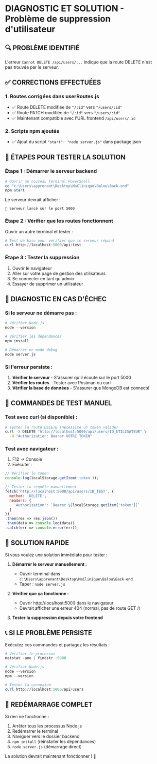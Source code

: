 # DIAGNOSTIC ET SOLUTION - Problème de suppression d'utilisateur

## 🔍 PROBLÈME IDENTIFIÉ
L'erreur `Cannot DELETE /api/users/...` indique que la route DELETE n'est pas trouvée par le serveur.

## ✅ CORRECTIONS EFFECTUÉES

### 1. Routes corrigées dans userRoutes.js
- ✅ Route DELETE modifiée de `"/:id"` vers `"/users/:id"`
- ✅ Route PATCH modifiée de `"/:id"` vers `"/users/:id"`
- ✅ Maintenant compatible avec l'URL frontend `/api/users/:id`

### 2. Scripts npm ajoutés
- ✅ Ajout du script `"start": "node server.js"` dans package.json

## 🚀 ÉTAPES POUR TESTER LA SOLUTION

### Étape 1 : Démarrer le serveur backend
```powershell
# Ouvrir un nouveau terminal PowerShell
cd "c:\Users\apprenant\Desktop\MaClinique\Balou\Back-end"
npm start
```

Le serveur devrait afficher :
```
🚀 Serveur lancé sur le port 5000
```

### Étape 2 : Vérifier que les routes fonctionnent
Ouvrir un autre terminal et tester :

```powershell
# Test de base pour vérifier que le serveur répond
curl http://localhost:5000/api/test
```

### Étape 3 : Tester la suppression
1. Ouvrir le navigateur
2. Aller sur votre page de gestion des utilisateurs
3. Se connecter en tant qu'admin
4. Essayer de supprimer un utilisateur

## 🔧 DIAGNOSTIC EN CAS D'ÉCHEC

### Si le serveur ne démarre pas :
```powershell
# Vérifier Node.js
node --version

# Vérifier les dépendances
npm install

# Démarrer en mode debug
node server.js
```

### Si l'erreur persiste :
1. **Vérifier le serveur** - S'assurer qu'il écoute sur le port 5000
2. **Vérifier les routes** - Tester avec Postman ou curl
3. **Vérifier la base de données** - S'assurer que MongoDB est connecté

## 📝 COMMANDES DE TEST MANUEL

### Test avec curl (si disponible) :
```bash
# Tester la route DELETE (nécessite un token valide)
curl -X DELETE "http://localhost:5000/api/users/ID_UTILISATEUR" \
  -H "Authorization: Bearer VOTRE_TOKEN"
```

### Test avec navigateur :
1. F12 → Console
2. Exécuter :
```javascript
// Vérifier le token
console.log(localStorage.getItem('token'));

// Tester la requête manuellement
fetch('http://localhost:5000/api/users/ID_TEST', {
  method: 'DELETE',
  headers: {
    'Authorization': `Bearer ${localStorage.getItem('token')}`
  }
})
.then(res => res.json())
.then(data => console.log(data))
.catch(err => console.error(err));
```

## 🎯 SOLUTION RAPIDE

Si vous voulez une solution immédiate pour tester :

1. **Démarrer le serveur manuellement :**
   - Ouvrir terminal dans `c:\Users\apprenant\Desktop\MaClinique\Balou\Back-end`
   - Taper : `node server.js`

2. **Vérifier que ça fonctionne :**
   - Ouvrir http://localhost:5000 dans le navigateur
   - Devrait afficher une erreur 404 (normal, pas de route GET /)

3. **Tester la suppression depuis votre frontend**

## 📞 SI LE PROBLÈME PERSISTE

Exécutez ces commandes et partagez les résultats :

```powershell
# Vérifier le processus
netstat -ano | findstr :5000

# Vérifier Node.js
node --version
npm --version

# Tester la connexion
curl http://localhost:5000/api/users
```

## 🔄 REDÉMARRAGE COMPLET

Si rien ne fonctionne :

1. Arrêter tous les processus Node.js
2. Redémarrer le terminal
3. Naviguer vers le dossier backend
4. `npm install` (réinstaller les dépendances)
5. `node server.js` (démarrage direct)

La solution devrait maintenant fonctionner ! 🎉